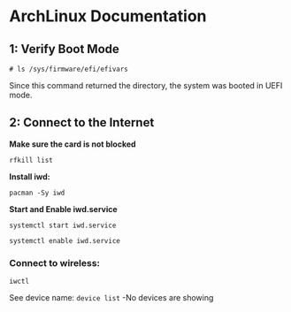 # ArchLinux Documentation

## 1: Verify Boot Mode
```# ls /sys/firmware/efi/efivars```

Since this command returned the directory, the system was booted in UEFI mode.

## 2: Connect to the Internet
**Make sure the card is not blocked**

```rfkill list```

**Install iwd:**

```pacman -Sy iwd```

**Start and Enable iwd.service**

```systemctl start iwd.service```

```systemctl enable iwd.service```

### Connect to wireless:
```iwctl```

See device name: ```device list```
-No devices are showing
